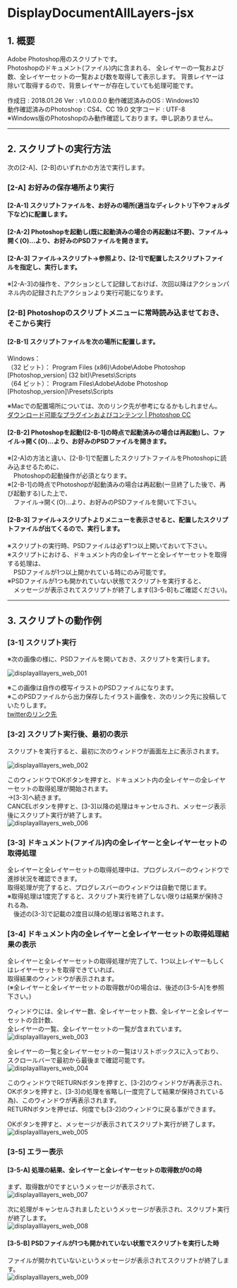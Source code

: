 # DisplayDocumentAllLayers-jsx  

## 1. 概要  
Adobe Photoshop用のスクリプトです。  
Photoshopのドキュメント(ファイル)内に含まれる、
全レイヤーの一覧および数、全レイヤーセットの一覧および数を取得して表示します。
背景レイヤーは除いて取得するので、背景レイヤーが存在していても処理可能です。

作成日 : 2018.01.26
Ver : v1.0.0.0.0 
動作確認済みのOS : Windows10  
動作確認済みのPhotoshop : CS4、CC 19.0
文字コード : UTF-8  
※Windows版のPhotoshopのみ動作確認しております。申し訳ありません。

- - -

## 2. スクリプトの実行方法  
次の[2-A]、[2-B]のいずれかの方法で実行します。

### [2-A] お好みの保存場所より実行

#### [2-A-1] スクリプトファイルを、お好みの場所(適当なディレクトリ下やフォルダ下など)に配置します。  

#### [2-A-2] Photoshopを起動し(既に起動済みの場合の再起動は不要)、ファイル→開く(O)...より、お好みのPSDファイルを開きます。  

#### [2-A-3] ファイル→スクリプト→参照より、[2-1]で配置したスクリプトファイルを指定し、実行します。  
※[2-A-3]の操作を、アクションとして記録しておけば、次回以降はアクションパネル内の記録されたアクションより実行可能になります。

### [2-B] Photoshopのスクリプトメニューに常時読み込ませておき、そこから実行

#### [2-B-1] スクリプトファイルを次の場所に配置します。  
Windows：  
（32 ビット）： Program Files (x86)\Adobe\Adobe Photoshop [Photoshop_version] (32 bit)\Presets\Scripts  
（64 ビット）： Program Files\Adobe\Adobe Photoshop [Photoshop_version]\Presets\Scripts  

※Macでの配置場所については、次のリンク先が参考になるかもしれません。  
[ダウンロード可能なプラグインおよびコンテンツ | Photoshop CC](https://helpx.adobe.com/jp/photoshop/kb/downloadable-plugins-and-content.html# "Adobe")  

#### [2-B-2] Photoshopを起動([2-B-1]の時点で起動済みの場合は再起動)し、ファイル→開く(O)...より、お好みのPSDファイルを開きます。  
※[2-A]の方法と違い、[2-B-1]で配置したスクリプトファイルをPhotoshopに読み込ませるために、  
　Photoshopの起動操作が必須となります。  
※[2-B-1]の時点でPhotoshopが起動済みの場合は再起動(一旦終了した後で、再び起動する)した上で、  
　ファイル→開く(O)...より、お好みのPSDファイルを開いて下さい。

#### [2-B-3] ファイル→スクリプトよりメニューを表示させると、配置したスクリプトファイルが出てくるので、実行します。  

※スクリプトの実行時、PSDファイルは必ず1つ以上開いておいて下さい。  
※スクリプトにおける、ドキュメント内の全レイヤーと全レイヤーセットを取得する処理は、  
　PSDファイルが1つ以上開かれている時にのみ可能です。  
※PSDファイルが1つも開かれていない状態でスクリプトを実行すると、  
　メッセージが表示されてスクリプトが終了します([3-5-B]もご確認ください)。　

- - -  

## 3. スクリプトの動作例  
### [3-1] スクリプト実行  
※次の画像の様に、PSDファイルを開いておき、スクリプトを実行します。  

![displayalllayers_web_001](https://user-images.githubusercontent.com/2978899/35427998-01df12f2-02b0-11e8-8c1b-7d7de5f9fce8.png)  

※この画像は自作の模写イラストのPSDファイルになります。  
※このPSDファイルから出力保存したイラスト画像を、次のリンク先に投稿していたりします。  
[twitterのリンク先](https://twitter.com/KohFlag/status/928910956926615552 "Twitter")  

### [3-2] スクリプト実行後、最初の表示  
スクリプトを実行すると、最初に次のウィンドウが画面左上に表示されます。  

![displayalllayers_web_002](https://user-images.githubusercontent.com/2978899/35428023-229b2378-02b0-11e8-83b4-2996b4fc90a8.png)  

このウィンドウでOKボタンを押すと、ドキュメント内の全レイヤーの全レイヤーセットの取得処理が開始されます。  
→[3-3]へ続きます。  
CANCELボタンを押すと、[3-3]以降の処理はキャンセルされ、メッセージ表示後にスクリプト実行が終了します。  
![displayalllayers_web_006](https://user-images.githubusercontent.com/2978899/35428487-ab6c13ea-02b2-11e8-96f6-2c5fb3f70988.png)  

### [3-3] ドキュメント(ファイル)内の全レイヤーと全レイヤーセットの取得処理  
全レイヤーと全レイヤーセットの取得処理中は、プログレスバーのウィンドウで進捗状況を確認できます。  
取得処理が完了すると、プログレスバーのウィンドウは自動で閉じます。  
※取得処理は1度完了すると、スクリプト実行を終了しない限りは結果が保持される為、  
　後述の[3-3]で記載の2度目以降の処理は省略されます。　

### [3-4] ドキュメント内の全レイヤーと全レイヤーセットの取得処理結果の表示   
全レイヤーと全レイヤーセットの取得処理が完了して、1つ以上レイヤーもしくはレイヤーセットを取得できていれば、  
取得結果のウィンドウが表示されます。  
(※全レイヤーと全レイヤーセットの取得数が0の場合は、後述の[3-5-A]を参照下さい。)   

ウィンドウには、全レイヤー数、全レイヤーセット数、全レイヤーと全レイヤーセットの合計数、  
全レイヤーの一覧、全レイヤーセットの一覧が含まれています。  
![displayalllayers_web_003](https://user-images.githubusercontent.com/2978899/35428463-8cddaef2-02b2-11e8-9ce5-bba16e39b987.png)  

全レイヤーの一覧と全レイヤーセットの一覧はリストボックスに入っており、  
スクロールバーで最初から最後まで確認可能です。  
![displayalllayers_web_004](https://user-images.githubusercontent.com/2978899/35428473-97b8df0e-02b2-11e8-92cd-b9cbe49ef7a8.png)  

このウィンドウでRETURNボタンを押すと、[3-2]のウィンドウが再表示され、  
OKボタンを押すと、[3-3]の処理を省略し(一度完了して結果が保持されている為)、このウィンドウが再表示されます。  
RETURNボタンを押せば、何度でも[3-2]のウィンドウに戻る事ができます。  

OKボタンを押すと、メッセージが表示されてスクリプト実行が終了します。  
![displayalllayers_web_005](https://user-images.githubusercontent.com/2978899/35428479-9e838820-02b2-11e8-9929-57e7e194aba2.png)  

### [3-5] エラー表示  
#### [3-5-A] 処理の結果、全レイヤーと全レイヤーセットの取得数が0の時  
まず、取得数が0ですというメッセージが表示されて、  
![displayalllayers_web_007](https://user-images.githubusercontent.com/2978899/35428493-b0d4145e-02b2-11e8-87e0-874d0e84073d.png)  

次に処理がキャンセルされましたというメッセージが表示され、スクリプト実行が終了します。  
![displayalllayers_web_008](https://user-images.githubusercontent.com/2978899/35428496-b5bb37f4-02b2-11e8-9c12-f6827db5ef5b.png)  

#### [3-5-B] PSDファイルが1つも開かれていない状態でスクリプトを実行した時  
ファイルが開かれていないというメッセージが表示されてスクリプトが終了します。  
![displayalllayers_web_009](https://user-images.githubusercontent.com/2978899/35428504-c550d93a-02b2-11e8-969d-7145f62f11e2.png)  
